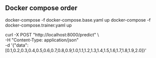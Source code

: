 ## Docker compose order

docker-compose -f docker-compose.base.yaml up
docker-compose -f docker-compose.trainer.yaml up


curl -X POST "http://localhost:8000/predict" \                          
-H "Content-Type: application/json" \
-d '{"data":[0.1,0.2,0.3,0.4,0.5,0.6,0.7,0.8,0.9,1.0,1.1,1.2,1.3,1.4,1.5,1.6,1.7,1.8,1.9,2.0]}'